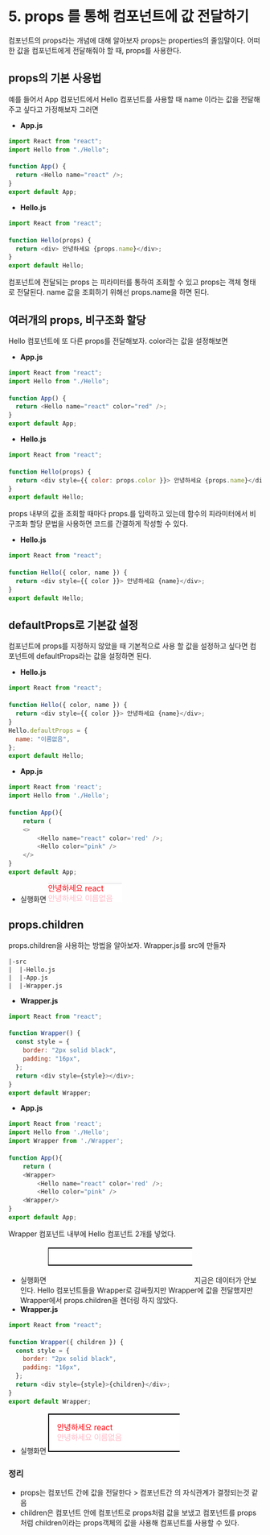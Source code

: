 # 5. props 를 통해 컴포넌트에 값 전달하기

컴포넌트의 props라는 개념에 대해 알아보자 props는 properties의 줄임말이다. 어떠한 값을 컴포넌트에게 전달해줘야 할 때, props를 사용한다.

## props의 기본 사용법

예를 들어서 App 컴포넌트에서 Hello 컴포넌트를 사용할 때 name 이라는 값을 전달해주고 싶다고 가정해보자 그러면

- **App.js**

```javascript
import React from "react";
import Hello from "./Hello";

function App() {
  return <Hello name="react" />;
}
export default App;
```

- **Hello.js**

```javascript
import React from "react";

function Hello(props) {
  return <div> 안녕하세요 {props.name}</div>;
}
export default Hello;
```

컴포넌트에 전달되는 props 는 피라미터를 통하여 조회할 수 있고 props는 객체 형태로 전달된다. name 값을 조회하기 위해선 props.name을 하면 된다.

## 여러개의 props, 비구조화 할당

Hello 컴포넌트에 또 다른 props를 전달해보자. color라는 값을 설정해보면

- **App.js**

```javascript
import React from "react";
import Hello from "./Hello";

function App() {
  return <Hello name="react" color="red" />;
}
export default App;
```

- **Hello.js**

```javascript
import React from "react";

function Hello(props) {
  return <div style={{ color: props.color }}> 안녕하세요 {props.name}</div>;
}
export default Hello;
```

props 내부의 값을 조회할 때마다 props.를 입력하고 있는데 함수의 피라미터에서 비구조화 할당 문법을 사용하면 코드를 간결하게 작성할 수 있다.

- **Hello.js**

```javascript
import React from "react";

function Hello({ color, name }) {
  return <div style={{ color }}> 안녕하세요 {name}</div>;
}
export default Hello;
```

## defaultProps로 기본값 설정

컴포넌트에 props를 지정하지 않았을 때 기본적으로 사용 할 값을 설정하고 싶다면 컴포넌트에 defaultProps라는 값을 설정하면 된다.

- **Hello.js**

```javascript
import React from "react";

function Hello({ color, name }) {
  return <div style={{ color }}> 안녕하세요 {name}</div>;
}
Hello.defaultProps = {
  name: "이름없음",
};
export default Hello;
```

- **App.js**

```javascript
import React from 'react';
import Hello from './Hello';

function App(){
	return (
	<>
		<Hello name="react" color='red' />;
		<Hello color="pink" />
	</>
}
export default App;
```

- 실행화면
  ![image/5_1.png](image/5_1.png)

## props.children

props.children을 사용하는 방법을 알아보자.
Wrapper.js를 src에 만들자

```
|-src
|  |-Hello.js
|  |-App.js
|  |-Wrapper.js
```

- **Wrapper.js**

```javascript
import React from "react";

function Wrapper() {
  const style = {
    border: "2px solid black",
    padding: "16px",
  };
  return <div style={style}></div>;
}
export default Wrapper;
```

- **App.js**

```javascript
import React from 'react';
import Hello from './Hello';
import Wrapper from './Wrapper';

function App(){
	return (
	<Wrapper>
		<Hello name="react" color='red' />;
		<Hello color="pink" />
	<Wrapper/>
}
export default App;
```

Wrapper 컴포넌트 내부에 Hello 컴포넌트 2개를 넣었다.

- 실행화면
  ![image/5_2.png](image/5_2.png)
  지금은 데이터가 안보인다. Hello 컴포넌트들을 Wrapper로 감싸줬지만 Wrapper에 값을 전달했지만 Wrapper에서 props.children을 렌더링 하지 않았다.
- **Wrapper.js**

```javascript
import React from "react";

function Wrapper({ children }) {
  const style = {
    border: "2px solid black",
    padding: "16px",
  };
  return <div style={style}>{children}</div>;
}
export default Wrapper;
```

- 실행화면
  ![image/5_3.png](image/5_3.png)

### 정리

- props는 컴포넌트 간에 값을 전달한다 > 컴포넌트간 의 자식관계가 결정되는것 같음
- children은 컴포넌트 안에 컴포넌트로 props처럼 값을 보냈고 컴포넌트를 props처럼 children이라는 props객체의 값을 사용해 컴포넌트를 사용할 수 있다.
